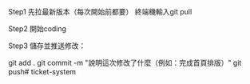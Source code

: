 Step1 先拉最新版本（每次開始前都要）
終端機輸入git pull

Step2 開始coding

Step3 儲存並推送修改：

git add .
git commit -m "說明這次修改了什麼（例如：完成首頁排版）"
git push# ticket-system
